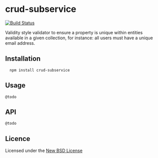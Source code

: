 # crud-subservice

[![Build Status](https://travis-ci.org/bengourley/validity-number-in-range.png?branch=master)](https://travis-ci.org/bengourley/validity-number-in-range)

Validity style validator to ensure a property is unique within entities available in
a given collection, for instance: all users must have a unique email address.

## Installation

      npm install crud-subservice

## Usage

`@todo`

## API

`@todo`

## Licence
Licensed under the [New BSD License](http://opensource.org/licenses/bsd-license.php)